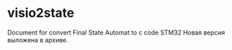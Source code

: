 # visio2state
Document for convert Final State Automat  to  c  code STM32
Новая версия выложена в архиве.


